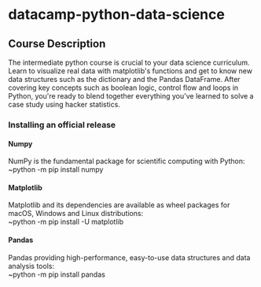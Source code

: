 # datacamp-python-data-science

## Course Description
The intermediate python course is crucial to your data science curriculum. Learn to visualize real data with matplotlib's functions and get to know new data structures such as the dictionary and the Pandas DataFrame. After covering key concepts such as boolean logic, control flow and loops in Python, you're ready to blend together everything you've learned to solve a case study using hacker statistics.

### Installing an official release

#### Numpy
NumPy is the fundamental package for scientific computing with Python:<br/>
~python -m pip install numpy

#### Matplotlib
Matplotlib and its dependencies are available as wheel packages for macOS, Windows and Linux distributions:<br/>
~python -m pip install -U matplotlib

#### Pandas
Pandas providing high-performance, easy-to-use data structures and data analysis tools:<br/>
~python -m pip install pandas
